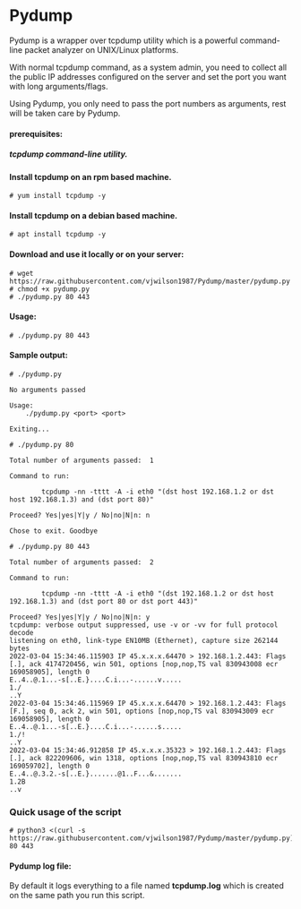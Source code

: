 # Pydump

Pydump is a wrapper over tcpdump utility which is a powerful command-line packet analyzer on UNIX/Linux platforms.

With normal tcpdump command, as a system admin, you need to collect all the public IP addresses configured on the server and set the port you want with long arguments/flags.

Using Pydump, you only need to pass the port numbers as arguments, rest will be taken care by Pydump.

#### prerequisites:
##### tcpdump command-line utility.

#### Install tcpdump on an rpm based machine.
```
# yum install tcpdump -y
```
#### Install tcpdump on a debian based machine.
```
# apt install tcpdump -y
```



#### Download and use it locally or on your server:
```
# wget https://raw.githubusercontent.com/vjwilson1987/Pydump/master/pydump.py
# chmod +x pydump.py
# ./pydump.py 80 443
```

#### Usage:

```
# ./pydump.py 80 443
```
#### Sample output:

```
# ./pydump.py 

No arguments passed

Usage:
	./pydump.py <port> <port>

Exiting...
```

```
# ./pydump.py 80

Total number of arguments passed:  1

Command to run:

		tcpdump -nn -tttt -A -i eth0 "(dst host 192.168.1.2 or dst host 192.168.1.3) and (dst port 80)" 

Proceed? Yes|yes|Y|y / No|no|N|n: n

Chose to exit. Goodbye
```

```
# ./pydump.py 80 443

Total number of arguments passed:  2

Command to run:

		tcpdump -nn -tttt -A -i eth0 "(dst 192.168.1.2 or dst host 192.168.1.3) and (dst port 80 or dst port 443)" 

Proceed? Yes|yes|Y|y / No|no|N|n: y
tcpdump: verbose output suppressed, use -v or -vv for full protocol decode
listening on eth0, link-type EN10MB (Ethernet), capture size 262144 bytes
2022-03-04 15:34:46.115903 IP 45.x.x.x.64470 > 192.168.1.2.443: Flags [.], ack 4174720456, win 501, options [nop,nop,TS val 830943008 ecr 169058905], length 0
E..4..@.1...-s[..E.}....C.i...-......v.....
1./
..Y
2022-03-04 15:34:46.115969 IP 45.x.x.x.64470 > 192.168.1.2.443: Flags [F.], seq 0, ack 2, win 501, options [nop,nop,TS val 830943009 ecr 169058905], length 0
E..4..@.1...-s[..E.}....C.i...-......s.....
1./!
..Y
2022-03-04 15:34:46.912858 IP 45.x.x.x.35323 > 192.168.1.2.443: Flags [.], ack 822209606, win 1318, options [nop,nop,TS val 830943810 ecr 169059702], length 0
E..4..@.3.2.-s[..E.}.......@1..F...&.......
1.2B
..v
```


### Quick usage of the script
```
# python3 <(curl -s https://raw.githubusercontent.com/vjwilson1987/Pydump/master/pydump.py) 80 443
```


#### Pydump log file:
By default it logs everything to a file named **tcpdump.log** which is created on the same path you run this script.
